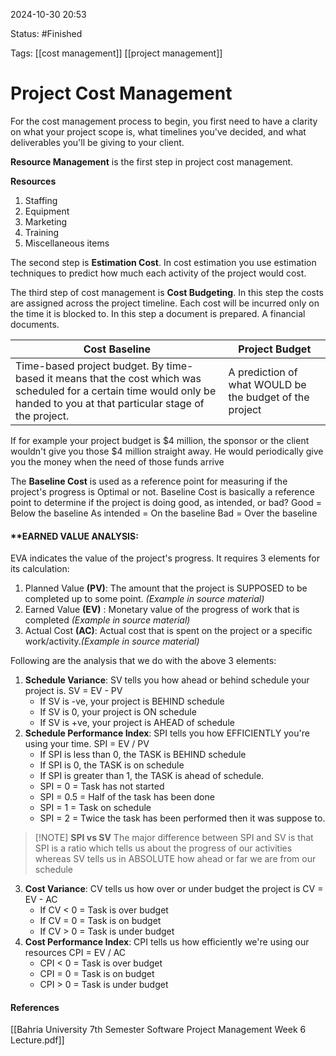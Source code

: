 
2024-10-30 20:53

Status: #Finished 

Tags: [[cost management]] [[project management]] 

# Project Cost Management

For the cost management process to begin, you first need to have a clarity on what your project scope is, what timelines you've decided, and what deliverables you'll be giving to your client.

**Resource Management** is the first step in project cost management.

**Resources**
1. Staffing
2. Equipment
3. Marketing
4. Training
5. Miscellaneous items

The second step is **Estimation Cost**. In cost estimation you use estimation techniques to predict how much each activity of the project would cost.

The third step of cost management is **Cost Budgeting**. In this step the costs are assigned across the project timeline. Each cost will be incurred only on the time it is blocked to. In this step a document is prepared. A financial documents.

| Cost Baseline                                                                                                                                                               | Project Budget                                          |
| --------------------------------------------------------------------------------------------------------------------------------------------------------------------------- | ------------------------------------------------------- |
| Time-based project budget. By time-based it means that the cost which was scheduled for a certain time would only be handed to you at that particular stage of the project. | A prediction of what WOULD be the budget of the project |
If for example your project budget is $4 million, the sponsor or the client wouldn't give you those $4 million straight away. He would periodically give you the money when the need of those funds arrive

The **Baseline Cost** is used as a reference point for measuring if the project's progress is Optimal or not.
Baseline Cost is basically a reference point to determine if the project is doing good, as intended, or bad? Good = Below the baseline As intended = On the baseline Bad = Over the baseline

#### **EARNED VALUE ANALYSIS:
EVA indicates the value of the project's progress.
It requires 3 elements for its calculation:
1. Planned Value **(PV)**: The amount that the project is SUPPOSED to be completed up to some point. *(Example in source material)* 
2. Earned Value **(EV)** : Monetary value of the progress of work that is completed *(Example in source material)* 
3. Actual Cost **(AC)**: Actual cost that is spent on the project or a specific work/activity.*(Example in source material)*

Following are the analysis that we do with the above 3 elements:
1. **Schedule Variance**: SV tells you how ahead or behind schedule your project is.
   SV = EV - PV
   - If SV is -ve, your project is BEHIND schedule
   - If SV is 0, your project is ON schedule
   - If SV is +ve, your project is AHEAD of schedule
2. **Schedule Performance Index**: SPI tells you how EFFICIENTLY you're using your time.
   SPI = EV / PV
   - If SPI is less than 0, the TASK is BEHIND schedule
   - If SPI is 0, the TASK is on schedule
   - If SPI is greater than 1, the TASK is ahead of schedule.
   - SPI = 0 = Task has not started
   - SPI = 0.5 = Half of the task has been done
   - SPI = 1 = Task on schedule
   - SPI = 2 = Twice the task has been performed then it was suppose to.
> [!NOTE] **SPI vs SV**
> The major difference between SPI and SV is that SPI is a ratio which tells us about the progress of our activities whereas SV tells us in ABSOLUTE how ahead or far we are from our schedule
3. **Cost Variance**: CV tells us how over or under budget the project is
   CV = EV - AC
   - If CV < 0 = Task is over budget
   - If CV = 0 = Task is on budget
   - If CV > 0 = Task is under budget
4. **Cost Performance Index**: CPI tells us how efficiently we're using our resources
   CPI = EV / AC
   - CPI < 0 = Task is over budget
   - CPI = 0 = Task is on budget
   - CPI > 0 = Task is under budget




#### References
[[Bahria University 7th Semester Software Project Management Week 6 Lecture.pdf]]
